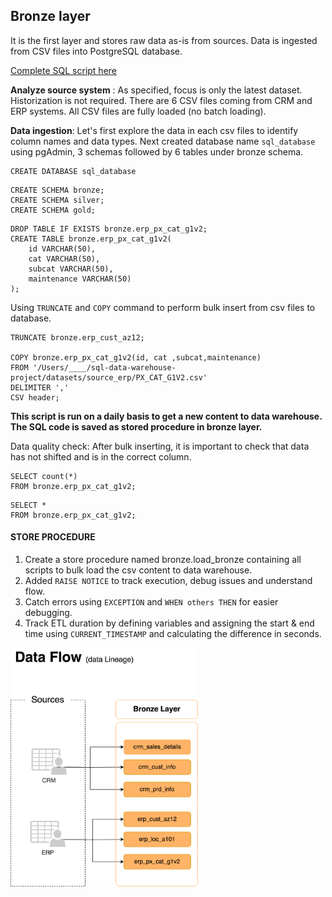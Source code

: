 ## Bronze layer
It is the first layer and stores raw data as-is from sources. Data is ingested from CSV files into PostgreSQL database. 

[Complete SQL script here](https://github.com/sumedhadewan/sql_datawarehouse_project/tree/main/script/bronze)

<b>Analyze source system</b> : As specified, focus is only the latest dataset. Historization is not required. There are 6 CSV files coming from CRM and ERP systems. All CSV files are fully loaded (no batch loading).

<b>Data ingestion</b>: Let's first explore the data in each csv files to identify column names and data types.
Next created database name `sql_database` using pgAdmin, 3 schemas followed by 6 tables under bronze schema.


```
CREATE DATABASE sql_database
```
```
CREATE SCHEMA bronze;
CREATE SCHEMA silver;
CREATE SCHEMA gold;
```
```
DROP TABLE IF EXISTS bronze.erp_px_cat_g1v2;
CREATE TABLE bronze.erp_px_cat_g1v2(
	id VARCHAR(50),
	cat VARCHAR(50),
	subcat VARCHAR(50),
	maintenance VARCHAR(50)
);

```

Using `TRUNCATE` and `COPY` command to perform bulk insert from csv files to database. 
```
TRUNCATE bronze.erp_cust_az12;

COPY bronze.erp_px_cat_g1v2(id, cat ,subcat,maintenance)
FROM '/Users/____/sql-data-warehouse-project/datasets/source_erp/PX_CAT_G1V2.csv'
DELIMITER ','
CSV header;
```
**This script is run on a daily basis to get a new content to data warehouse. The SQL code is saved as stored procedure in bronze layer.**

Data quality check:
After bulk inserting, it is important to check that data has not shifted and is in the correct column.
```
SELECT count(*)
FROM bronze.erp_px_cat_g1v2;
```
```
SELECT *
FROM bronze.erp_px_cat_g1v2;
```

#### STORE PROCEDURE
1. Create a store procedure named bronze.load_bronze containing all scripts to bulk load the csv content to data warehouse.
2. Added `RAISE NOTICE` to track execution, debug issues and understand flow.
3. Catch errors using `EXCEPTION` and `WHEN others THEN` for easier debugging.
4. Track ETL duration by defining variables and assigning the start & end time using `CURRENT_TIMESTAMP` and calculating the difference in seconds.


  <img src="https://github.com/sumedhadewan/sql_datawarehouse_project/blob/main/docs/images/data_flow%20(bronze%20layer).drawio.svg" alt="data_flow" width="300"/>
